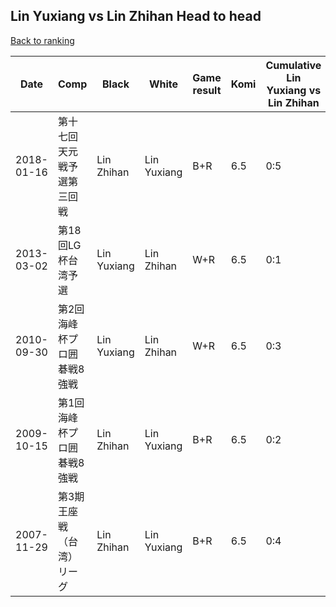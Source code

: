 ## Lin Yuxiang vs Lin Zhihan Head to head

[Back to ranking](../../index.md)




| **Date** | **Comp** | **Black** | **White** | **Game result** | **Komi** | **Cumulative Lin Yuxiang vs Lin Zhihan** | **Lin Yuxiang streak** | **Lin Zhihan streak** | 
| --- | --- | --- | --- | --- | --- | --- | --- | --- |
| 2018-01-16 | 第十七回天元戦予選第三回戦 | Lin Zhihan | Lin Yuxiang | B+R | 6.5 | 0:5 | 0 | 5 | 
| 2013-03-02 | 第18回LG杯台湾予選 | Lin Yuxiang | Lin Zhihan | W+R | 6.5 | 0:1 | 0 | 1 | 
| 2010-09-30 | 第2回海峰杯プロ囲碁戦8強戦 | Lin Yuxiang | Lin Zhihan | W+R | 6.5 | 0:3 | 0 | 3 | 
| 2009-10-15 | 第1回海峰杯プロ囲碁戦8強戦 | Lin Zhihan | Lin Yuxiang | B+R | 6.5 | 0:2 | 0 | 2 | 
| 2007-11-29 | 第3期王座戦（台湾）リーグ | Lin Zhihan | Lin Yuxiang | B+R | 6.5 | 0:4 | 0 | 4 |




